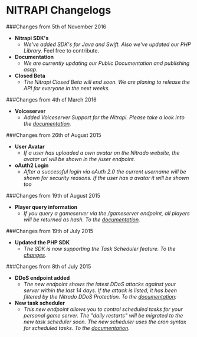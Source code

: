 # NITRAPI Changelogs

###Changes from 5th of November 2016

* **Nitrapi SDK's**
	* *We've added SDK's for Java and Swift. Also we've updated our PHP Library.* Feel free to contribute.
* **Documentation** 
	* *We are currently updating our Public Documentation and publishing asap.*
* **Closed Beta**
	* *The Nitrapi Closed Beta will end soon. We are planing to release the API for everyone in the next weeks.*

###Changes from 4th of March 2016

* **Voiceserver**
	* *Added Voiceserver Support for the Nitrapi. Please take a look into the [documentation](http://nitrado.github.io/Nitrapi/resources/voiceservers/global/).*

###Changes from 26th of August 2015

* **User Avatar**
	* *If a user has uploaded a own avatar on the Nitrado website, the avatar url will be shown in the /user endpoint.*
* **oAuth2 Login**
	* *After a successful login via oAuth 2.0 the current username will be shown for security reasons. If the user has a avatar it will be shown too*

###Changes from 19th of August 2015
* **Player query information**
	* *If you query a gameserver via the /gameserver endpoint, all players will be returned as hash. To the [documentation](http://nitrado.github.io/Nitrapi/resources/gameservers/global/#gameservers).*

###Changes from 19th of July 2015
* **Updated the PHP SDK**
	* *The SDK is now supporting the Task Scheduler feature. To the [changes](https://github.com/nitrado/Nitrapi-PHP/commit/e0775e9d10c40ca8267bf35fb764e17d81a75b4b).*

###Changes from 8th of July 2015
* **DDoS endpoint added**
	* *The new endpoint shows the latest DDoS attacks against your server within the last 14 days. If the attack is listed, it has been filtered by the Nitrado DDoS Protection. To the [documentation](http://nitrado.github.io/Nitrapi/resources/gameservers/ddos/):*
* **New task scheduler**
	* *This new endpoint allows you to control scheduled tasks for your personal game server. The "daily restarts" will be migrated to the new task scheduler soon. The new scheduler uses the cron syntax for scheduled tasks. To the [documentation](http://nitrado.github.io/Nitrapi/resources/gameservers/tasks/).*
